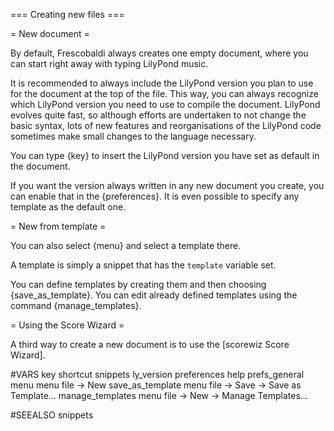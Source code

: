 === Creating new files ===

= New document =

By default, Frescobaldi always creates one empty document, where you can start
right away with typing LilyPond music.

It is recommended to always include the LilyPond version you plan to use for
the document at the top of the file. This way, you can always recognize which
LilyPond version you need to use to compile the document. LilyPond evolves
quite fast, so although efforts are undertaken to not change the basic syntax,
lots of new features and reorganisations of the LilyPond code sometimes
make small changes to the language necessary.

You can type {key} to insert the LilyPond version you have set as default
in the document.

If you want the version always written in any new document you create,
you can enable that in the {preferences}. It is even possible to specify
any template as the default one.

= New from template =

You can also select {menu} and select a template there.

A template is simply a snippet that has the `template` variable set.

You can define templates by creating them and then choosing {save_as_template}.
You can edit already defined templates using the command {manage_templates}.

= Using the Score Wizard =

A third way to create a new document is to use the [scorewiz Score Wizard].



#VARS
key shortcut snippets ly_version
preferences help prefs_general
menu menu file -> New
save_as_template menu file -> Save -> Save as Template...
manage_templates menu file -> New -> Manage Templates...

#SEEALSO
snippets
